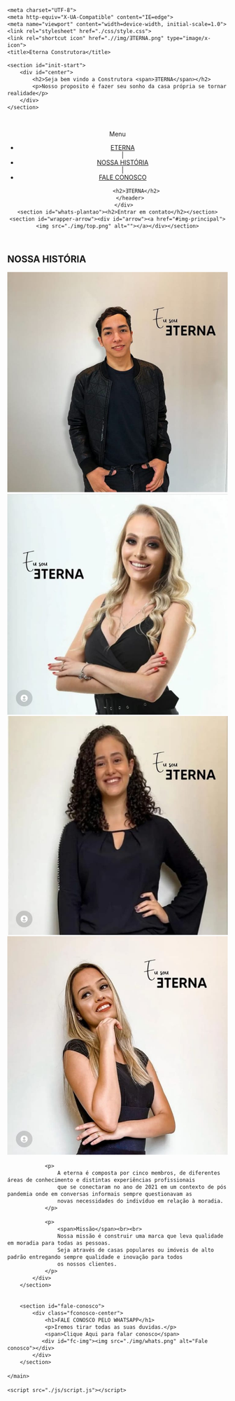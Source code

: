 <!DOCTYPE html>
<html lang="pt-br">
<head>
    <link rel="preconnect" href="https://fonts.googleapis.com">
    <link rel="preconnect" href="https://fonts.gstatic.com" crossorigin>
    <link href="https://fonts.googleapis.com/css2?family=Roboto:wght@300&display=swap" rel="stylesheet">

    <meta charset="UTF-8">
    <meta http-equiv="X-UA-Compatible" content="IE=edge">
    <meta name="viewport" content="width=device-width, initial-scale=1.0">
    <link rel="stylesheet" href="./css/style.css">
    <link rel="shortcut icon" href=".//img/ƎTERNA.png" type="image/x-icon">
    <title>Eterna Construtora</title>
</head>
<body>

    <section id="init-start">
        <div id="center">
            <h2>Seja bem vindo a Construtora <span>ƎTERNA</span></h2>
            <p>Nosso proposito é fazer seu sonho da casa própria se tornar realidade</p>
        </div>
    </section>

   <section id="img-principal">
        <div id="wrapper">
            <header>
                <div id="menu"><img src="" alt=""></div>
                <p class="p-menu">Menu</p>
                <nav id="menu-nav">
                    <ul>
                        <li class="background li1"><a href="#img-principal">ETERNA</a></li> <span>|</span>
                        <li><a href="#main">NOSSA HISTÓRIA</a></li> <span>|</span>
                        <li><a href="#fale-conosco">FALE CONOSCO</a></li>
                    </ul>
                </nav>
        
                <h2>ƎTERNA</h2>
            </header>
        </div>
    <section id="whats-plantao"><h2>Entrar em contato</h2></section>
    <section id="wrapper-arrow"><div id="arrow"><a href="#img-principal"><img src="./img/top.png" alt=""></a></div></section>
</section>


   <main id="main">      
    <div id="vazia"></div>      
        <section id="nossaHistoria">
            <div id="widthHistory">
                <h2>NOSSA HISTÓRIA</h2>
                <div id="image-socios">
                    <div class="image-center"><img src="./img/d.png" alt=""></div>
                    <div class="image-center"><img src="./img/m.png" alt=""></div>
                    <div class="image-center"><img src="./img/a.png" alt=""></div>
                    <div class="image-center"><img src="./img/j.png" alt=""></div>
                </div>

                <p>
                    A eterna é composta por cinco membros, de diferentes áreas de conhecimento e distintas experiências profissionais 
                    que se conectaram no ano de 2021 em um contexto de pós pandemia onde em conversas informais sempre questionavam as
                    novas necessidades do indivíduo em relação à moradia.
                </p>

                <p>
                    <span>Missão</span><br><br>
                    Nossa missão é construir uma marca que leva qualidade em moradia para todas as pessoas. 
                    Seja através de casas populares ou imóveis de alto padrão entregando sempre qualidade e inovação para todos
                    os nossos clientes.
                </p>
            </div>
        </section>


        <section id="fale-conosco">
            <div class="fconosco-center">
                <h1>FALE CONOSCO PELO WHATSAPP</h1>
                <p>Iremos tirar todas as suas duvidas.</p>
                <span>Clique Aqui para falar conosco</span>
               <div id="fc-img"><img src="./img/whats.png" alt="Fale conosco"></div>
            </div>
        </section>

    </main>

    <script src="./js/script.js"></script>
</body>
</html>